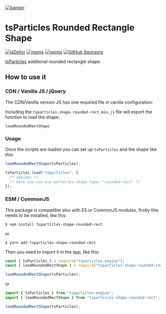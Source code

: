 [![banner](https://particles.js.org/images/banner3.png)](https://particles.js.org)

# tsParticles Rounded Rectangle Shape

[![jsDelivr](https://data.jsdelivr.com/v1/package/npm/tsparticles-shape-rounded-rect/badge)](https://www.jsdelivr.com/package/npm/tsparticles-shape-rounded-rect)
[![npmjs](https://badge.fury.io/js/tsparticles-shape-rounded-rect.svg)](https://www.npmjs.com/package/tsparticles-shape-rounded-rect)
[![npmjs](https://img.shields.io/npm/dt/tsparticles-shape-rounded-rect)](https://www.npmjs.com/package/tsparticles-shape-rounded-rect) [![GitHub Sponsors](https://img.shields.io/github/sponsors/matteobruni)](https://github.com/sponsors/matteobruni)

[tsParticles](https://github.com/matteobruni/tsparticles) additional rounded rectangle shape.

## How to use it

### CDN / Vanilla JS / jQuery

The CDN/Vanilla version JS has one required file in vanilla configuration:

Including the `tsparticles.shape.rounded-rect.min.js` file will export the function to load the shape:

```text
loadRoundedRectShape
```

### Usage

Once the scripts are loaded you can set up `tsParticles` and the shape like this:

```javascript
loadRoundedRectShape(tsParticles);

tsParticles.load("tsparticles", {
  /* options */
  /* here you can use particles.shape.type: "rounded-rect" */
});
```

### ESM / CommonJS

This package is compatible also with ES or CommonJS modules, firstly this needs to be installed, like this:

```shell
$ npm install tsparticles-shape-rounded-rect
```

or

```shell
$ yarn add tsparticles-shape-rounded-rect
```

Then you need to import it in the app, like this:

```javascript
const { tsParticles } = require("tsparticles-engine");
const { loadRoundedRectShape } = require("tsparticles-shape-rounded-rect");

loadRoundedRectShape(tsParticles);
```

or

```javascript
import { tsParticles } from "tsparticles-engine";
import { loadRoundedRectShape } from "tsparticles-shape-rounded-rect";

loadRoundedRectShape(tsParticles);
```
